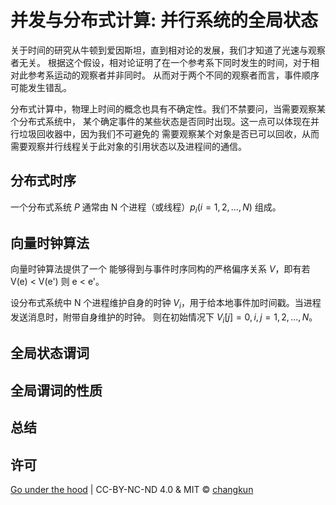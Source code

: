 # 并发与分布式计算: 并行系统的全局状态

关于时间的研究从牛顿到爱因斯坦，直到相对论的发展，我们才知道了光速与观察者无关。
根据这个假设，相对论证明了在一个参考系下同时发生的时间，对于相对此参考系运动的观察者并非同时。
从而对于两个不同的观察者而言，事件顺序可能发生错乱。

分布式计算中，物理上时间的概念也具有不确定性。我们不禁要问，当需要观察某个分布式系统中，
某个确定事件的某些状态是否同时出现。这一点可以体现在并行垃圾回收器中，因为我们不可避免的
需要观察某个对象是否已可以回收，从而需要观察并行线程关于此对象的引用状态以及进程间的通信。

## 分布式时序

一个分布式系统 $P$ 通常由 N 个进程（或线程）$p_i (i=1, 2, ..., N)$ 组成。

## 向量时钟算法

向量时钟算法提供了一个 能够得到与事件时序同构的严格偏序关系 $V$，即有若 V(e) < V(e') 则 e < e'。

设分布式系统中 N 个进程维护自身的时钟 $V_i$，用于给本地事件加时间戳。当进程发送消息时，附带自身维护的时钟。
则在初始情况下 $V_i [j] = 0, i,j = 1, 2, ..., N$。

## 全局状态谓词

## 全局谓词的性质

## 总结

## 许可

[Go under the hood](https://github.com/changkun/go-under-the-hood) | CC-BY-NC-ND 4.0 & MIT &copy; [changkun](https://changkun.de)
